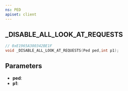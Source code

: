 ```yaml
---
ns: PED
apiset: client
---
```

## _DISABLE_ALL_LOOK_AT_REQUESTS

```c
// 0xE1965A380342BE1F
void _DISABLE_ALL_LOOK_AT_REQUESTS(Ped ped,int p1);
```


## Parameters
* **ped**:
* **p1**: